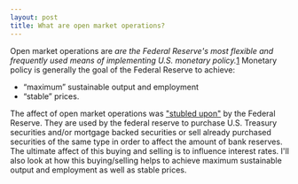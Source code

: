 ```yaml
---
layout: post
title: What are open market operations? 
---
```


Open market operations are _are the Federal Reserve's most flexible and frequently used means of implementing U.S. monetary policy._[1](https://www.newyorkfed.org/aboutthefed/fedpoint/fed32.html) Monetary policy is generally the goal of the Federal Reserve to achieve:

- “maximum” sustainable output and employment 
- “stable” prices. 

The affect of open market operations was ["stubled upon"](https://www.minneapolisfed.org/publications/the-region/discovering-open-market-operations) by the Federal Reserve. They are used by the federal reserve to purchase U.S. Treasury securities and/or mortgage backed securities or sell already purchased securities of the same type in order to affect the amount of bank reserves. The ultimate affect of this buying and selling is to influence interest rates. I'll also look at how this buying/selling helps to achieve maximum sustainable output and employment as well as stable prices.

